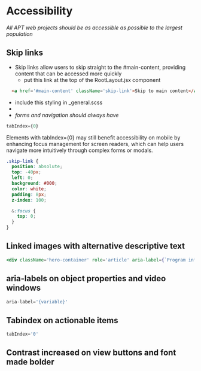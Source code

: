# Accessibility

_*All APT web projects should be as accessible as possible to the largest population*_

## Skip links

* Skip links allow users to skip straight to the #main-content, providing content that can be accessed more quickly
  * put this link at the top of the RootLayout.jsx component

``` html
  <a href='#main-content' className='skip-link'>Skip to main content</a>
```

  * include this styling in _general.scss
  *
  * *forms  and navigation should always have*  

```jsx
tabIndex={0}
```
  
  Elements with tabIndex={0} may still benefit accessibility on mobile by enhancing focus management for screen readers, which can help users navigate more intuitively through complex forms or modals. 


  ```scss
  .skip-link {
    position: absolute;
    top: -40px;
    left: 0;
    background: #000;
    color: white;
    padding: 8px;
    z-index: 100;

    &:focus {
      top: 0;
    }
  } 
  ```

## Linked images with alternative descriptive text

  ```jsx
  <div className='hero-container' role='article' aria-label={`Program information for ${program.title}`}>
  ```

## aria-labels on object properties and video windows

  ```jsx
  aria-label='{variable}'
  ```

## Tabindex on actionable items

  ```jsx
  tabIndex='0'
  ``` 

## Contrast increased on view buttons and font made bolder

